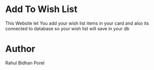 # Add To Wish List 

This Website let You add your wish list items in your card and also its connected to database so your wish list will save in your db 

# Author 

Rahul Bidhan Porel
